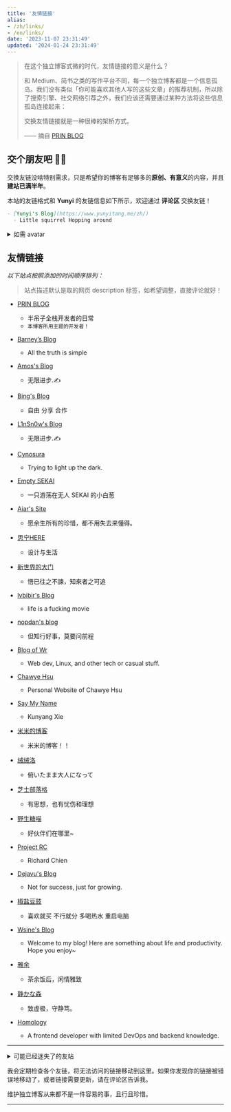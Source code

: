 ```yaml
---
title: '友情链接'
alias:
- /zh/links/
- /en/links/
date: '2023-11-07 23:31:49'
updated: '2024-01-24 23:31:49'
---
```


> 在这个独立博客式微的时代，友情链接的意义是什么？
>
> 和 Medium、简书之类的写作平台不同，每一个独立博客都是一个信息孤岛。我们没有类似「你可能喜欢其他人写的这些文章」的推荐机制，所以除了搜索引擎、社交网络引荐之外，我们应该还需要通过某种方法将这些信息孤岛连接起来：
>
> 交换友情链接就是一种很棒的架桥方式。
>
> —— 摘自 [PRIN BLOG](https://printempw.github.io/friends/)

## 交个朋友吧 👋🏼

交换友链没啥特别需求，只是希望你的博客有足够多的**原创、有意义**的内容，并且**建站已满半年**。

本站的友链格式和 **Yunyi** 的友链信息如下所示，欢迎通过 **评论区** 交换友链！

```markdown
- [Yunyi's Blog](https://www.yunyitang.me/zh/)
  - Little squirrel Hopping around
```

<details>
<summary markdown="span">如需 avatar</summary>

- [Yunyi's avatar](https://www.yunyitang.me/images/avatar.png)
- [Yunyi's favicon](https://www.yunyitang.me/images/favicon.png)

</details>

## 友情链接

_以下站点按照添加的时间顺序排列：_

> 站点描述默认是取的网页 description 标签，如希望调整，直接评论就好！

<style>
.post-content ul li > p:first-child { margin-bottom: 0; margin-top: 1em; }
.post-content ul li > p:first-child > a { font-size: 20px; }
</style>

- [PRIN BLOG](https://printempw.github.io)
  - 半吊子全栈开发者的日常
  - `本博客所用主题的开发者！`

- [Barney’s Blog](https://hugo.bnblogs.cc/)
  - All the truth is simple

- [Amos's Blog](https://amoshk.top/)
  - 无限进步.✍️

- [Bing's Blog](https://imcbc.cn/)
  - 自由 分享 合作

- [L1nSn0w's Blog](https://blog.linsnow.cn)
  - 无限进步.✍️

- [Cynosura](https://cynosura.one)
  - Trying to light up the dark.

- [Empty SEKAI](https://prpr.rip)
  - 一只游荡在无人 SEKAI 的小白葱

- [Aiar's Site](https://aiar.site)
  - 愿余生所有的珍惜，都不用失去来懂得。

- [思宁HERE](https://www.snhere.com)
  - 设计与生活

- [新世界的大门](https://blog.xinshijiededa.men)
  - 悟已往之不諫，知來者之可追

- [lvbibir's Blog](https://www.lvbibir.cn)
  - life is a fucking movie

- [nopdan's blog](https://nopdan.com/)
  - 但知行好事，莫要问前程

- [Blog of Wr](https://wrye.dev/)

  - Web dev, Linux, and other tech or casual stuff.
- [Chawye Hsu](https://chawyehsu.com)
  - Personal Website of Chawye Hsu

- [Say My Name](https://kyxie.github.io/zh/)
  - Kunyang Xie

- [米米的博客](https://zhangshuqiao.org)
  - 米米的博客！！

- [绒绒洛](https://qwq.dog)
  - 俯いたまま大人になって

- [芝士部落格](https://blog.youmuwhisper.space)
  - 有思想，也有忧伤和理想

- [野生糖喵](https://candinya.com/)
  - 好伙伴们在哪里~

- [Project RC](https://stdrc.cc)
  - Richard Chien

- [Dejavu's Blog](https://blog.dejavu.moe/)
  - Not for success, just for growing.

- [椒盐豆豉](https://blog.douchi.space/#gsc.tab=0)
  - 喜欢就买 不行就分 多喝热水 重启电脑

- [Wsine's Blog](https://blog.wsine.top)
  - Welcome to my blog! Here are something about life and productivity. Hope you enjoy~

- [雅余](https://yayu.net/)
  - 茶余饭后，闲情雅致

- [静かな森](https://innei.in/)
  - 致虚极，守静笃。

- [Homology](https://www.giuem.com)
  - A frontend developer with limited DevOps and backend knowledge.

---

<details>
<summary>可能已经迷失了的友站</summary>

</details>

我会定期检查各个友链，将无法访问的链接移动到这里。如果你发现你的链接被错误地移动了，或者链接需要更新，请在评论区告诉我。

维护独立博客从来都不是一件容易的事，且行且珍惜。

---
